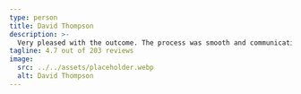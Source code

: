 ```yaml
---
type: person
title: David Thompson
description: >-
  Very pleased with the outcome. The process was smooth and communication was clear.
tagline: 4.7 out of 203 reviews
image:
  src: ../../assets/placeholder.webp
  alt: David Thompson
---
```

